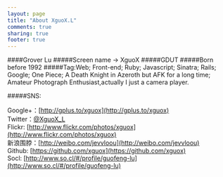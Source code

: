 ```yaml
---
layout: page
title: "About XguoX.L"
comments: true
sharing: true
footer: true
---
```


####Grover Lu
#####Screen name -> XguoX 
#####GDUT
#####Born before 1992
#####Tag:Web; Front-end; Ruby; Javascript; Sinatra; Rails; Google; One Piece; A Death Knight in Azeroth but AFK for a long time; Amateur Photograph Enthusiast,actually I just a camera player.

#####SNS:

Google+：[http://gplus.to/xguox](http://gplus.to/xguox)  
Twitter：[@XguoX_L](https://twitter.com/xguox_l)  
Flickr: [http://www.flickr.com/photos/xguox](http://www.flickr.com/photos/xguox)  
新浪围脖：[http://weibo.com/jevvloou](http://weibo.com/jevvloou)  
Github: [https://github.com/xguox](https://github.com/xguox)  
Socl: [http://www.so.cl/#/profile/guofeng-lu](http://www.so.cl/#/profile/guofeng-lu)